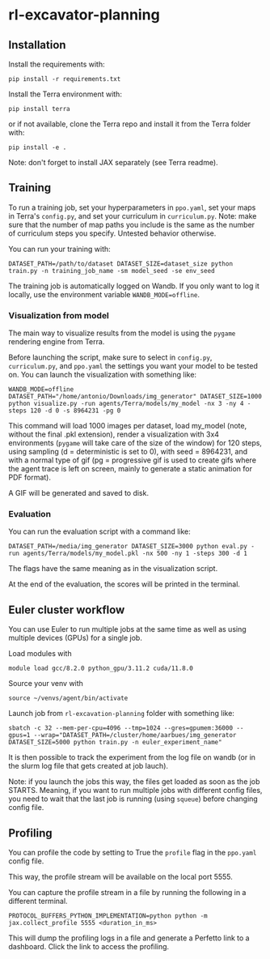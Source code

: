 # rl-excavator-planning

## Installation
Install the requirements with:
```
pip install -r requirements.txt
```

Install the Terra environment with:
```
pip install terra
```
or if not available, clone the Terra repo and install it from the Terra folder with:
```
pip install -e .
```
Note: don't forget to install JAX separately (see Terra readme).

## Training
To run a training job, set your hyperparameters in `ppo.yaml`, set your maps in Terra's `config.py`, and set your curriculum
in `curriculum.py`. Note: make sure that the number of map paths you include is the same as the number of curriculum steps
you specify. Untested behavior otherwise.

You can run your training with:
~~~
DATASET_PATH=/path/to/dataset DATASET_SIZE=dataset_size python train.py -n training_job_name -sm model_seed -se env_seed
~~~
The training job is automatically logged on Wandb. If you only want to log it locally, use the environment variable `WANDB_MODE=offline`.

### Visualization from model
The main way to visualize results from the model is using the `pygame` rendering engine from Terra.

Before launching the script, make sure to select in `config.py`, `curriculum.py`, and `ppo.yaml` the settings you
want your model to be tested on.
You can launch the visualization with something like:
~~~
WANDB_MODE=offline DATASET_PATH="/home/antonio/Downloads/img_generator" DATASET_SIZE=1000 python visualize.py -run agents/Terra/models/my_model -nx 3 -ny 4 -steps 120 -d 0 -s 8964231 -pg 0
~~~
This command will load 1000 images per dataset, load my_model (note, without the final .pkl extension), render a visualization
with 3x4 environments (`pygame` will take care of the size of the window) for 120 steps, using sampling (d = deterministic is set to 0), with seed = 8964231, and with a normal type of gif (pg = progressive gif is used to create gifs where the agent trace is left on screen, mainly to generate a static animation for PDF format).

A GIF will be generated and saved to disk.

### Evaluation
You can run the evaluation script with a command like:
~~~
DATASET_PATH=/media/img_generator DATASET_SIZE=3000 python eval.py -run agents/Terra/models/my_model.pkl -nx 500 -ny 1 -steps 300 -d 1
~~~
The flags have the same meaning as in the visualization script.

At the end of the evaluation, the scores will be printed in the terminal.

## Euler cluster workflow
You can use Euler to run multiple jobs at the same time as well as using multiple devices (GPUs) for a single job.

Load modules with
~~~
module load gcc/8.2.0 python_gpu/3.11.2 cuda/11.8.0
~~~

Source your venv with
~~~
source ~/venvs/agent/bin/activate
~~~

Launch job from `rl-excavation-planning` folder with something like:
~~~
sbatch -c 32 --mem-per-cpu=4096 --tmp=1024 --gres=gpumem:36000 --gpus=1 --wrap="DATASET_PATH=/cluster/home/aarbues/img_generator DATASET_SIZE=5000 python train.py -n euler_experiment_name"
~~~

It is then possible to track the experiment from the log file on wandb (or in the slurm log file that gets created at job lauch).

Note: if you launch the jobs this way, the files get loaded as soon as the job STARTS. Meaning, if you want to run multiple
jobs with different config files, you need to wait that the last job is running (using `squeue`) before changing config file.

## Profiling
You can profile the code by setting to True the `profile` flag in the `ppo.yaml` config file.

This way, the profile stream will be available on the local port 5555.

You can capture the profile stream in a file by running the following in a different terminal.
~~~
PROTOCOL_BUFFERS_PYTHON_IMPLEMENTATION=python python -m jax.collect_profile 5555 <duration_in_ms>
~~~

This will dump the profiling logs in a file and generate a Perfetto link to a dashboard.
Click the link to access the profiling.
